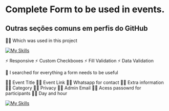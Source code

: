 
# Complete Form to be used in events. 

## Outras seções comuns em perfis do GitHub
👩‍💻  Which was used in this project 

[![My Skills](https://skills.thijs.gg/icons?i=html,css,figma&theme=dark)](https://skills.thijs.gg)

⚡️ Responsive 
⚡️ Custom Checkboxes
⚡️ Fill Validation
⚡️ Data Validation

🧠 I searched for everything a form needs to be useful 

👯‍♀️ Event Title
👯‍♀️ Event Link
👯‍♀️ Whatsapp for contact
👯‍♀️ Extra information
👯‍♀️ Category
👯‍♀️ Privacy
👯‍♀️ Admin Email 
👯‍♀️ Acess passowrd for participants
👯‍♀️ Day and hour  


[![My Skills](https://skillicons.dev/icons?i=instagram&perline=3)](https://www.instagram.com/andrevitor_macedo/)




